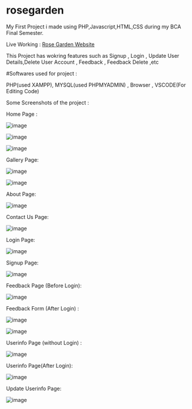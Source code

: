 # rosegarden
My First Project i made using PHP,Javascript,HTML,CSS during my BCA Final Semester.

Live Working : [Rose Garden Website](https://www.rosegarden.onweb.im)

This Project has wokring features such as Signup , Login , Update User Details,Delete User Account , Feedback , Feedback Delete ,etc

#Softwares used for project :

PHP(used XAMPP), MYSQL(used PHPMYADMIN) , Browser , VSCODE(For Editing Code)


Some Screenshots of the project :

Home Page :

![image](https://user-images.githubusercontent.com/123811704/236464645-f79ae7c3-094e-4fa5-ae67-b55c910d23de.png)

![image](https://user-images.githubusercontent.com/123811704/236449723-a659d624-d597-4c26-8065-ab9775256a1a.png)

![image](https://user-images.githubusercontent.com/123811704/236449771-c6b9a607-09ed-4ed0-a999-29107f382e71.png)


Gallery Page:

![image](https://user-images.githubusercontent.com/123811704/236449878-978f6d49-b095-4422-807c-5cdc333ef744.png)

![image](https://user-images.githubusercontent.com/123811704/236450899-d05f5354-e198-4f00-8b32-97d1968b8716.png)


About Page:

![image](https://user-images.githubusercontent.com/123811704/236451987-e4006227-8623-4732-9756-f03806e537ed.png)


Contact Us Page:

![image](https://user-images.githubusercontent.com/123811704/236452078-8dcdc675-c79a-408a-8e73-50c443f0b3c7.png)


Login Page:

![image](https://user-images.githubusercontent.com/123811704/236452217-5a62abfa-0fc0-48ad-8c52-d8d3ddfe9804.png)


Signup Page:

![image](https://user-images.githubusercontent.com/123811704/236452276-a482f4df-f9f7-45dd-84db-e14e32aaf8d9.png)


Feedback Page (Before Login):

![image](https://user-images.githubusercontent.com/123811704/236452152-efab48b0-7f11-4553-baee-6263f024debb.png)


Feedback Form (After Login) :

![image](https://user-images.githubusercontent.com/123811704/236452602-d4650a1a-9f47-434c-8f11-a3b6899a3ac2.png)

![image](https://user-images.githubusercontent.com/123811704/236452768-dfe41970-ec48-48d3-94e4-6c55d16accb2.png)


Userinfo Page (without Login) :

![image](https://user-images.githubusercontent.com/123811704/236452393-5323b58f-8076-4cdf-9fe1-2af634753035.png)


Userinfo Page(After Login):

![image](https://user-images.githubusercontent.com/123811704/236452854-86cac61d-9723-4128-aa36-3999e1ea4032.png)


Update Userinfo Page:

![image](https://user-images.githubusercontent.com/123811704/236453020-63ea699c-bf0a-4b5a-b3f9-ce094d1e762d.png)



